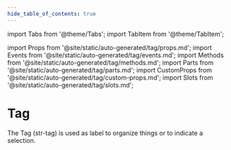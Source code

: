 ```yaml
---
hide_table_of_contents: true
---
```

import Tabs from '@theme/Tabs';
import TabItem from '@theme/TabItem';

import Props from '@site/static/auto-generated/tag/props.md';
import Events from '@site/static/auto-generated/tag/events.md';
import Methods from '@site/static/auto-generated/tag/methods.md';
import Parts from '@site/static/auto-generated/tag/parts.md';
import CustomProps from '@site/static/auto-generated/tag/custom-props.md';
import Slots from '@site/static/auto-generated/tag/slots.md';



# Tag

The Tag (str-tag) is used as label to organize things or to indicate a selection.

  
<Props />
<Events />
<Methods />
<Parts />
<CustomProps />
<Slots />